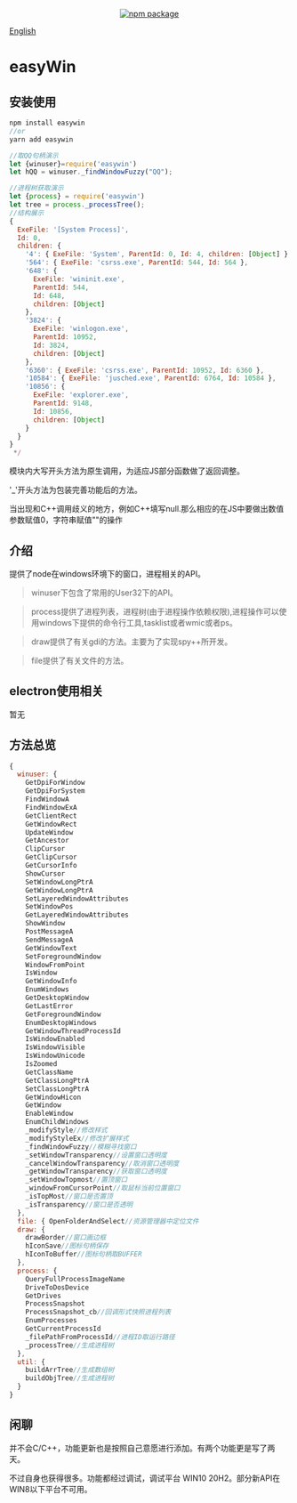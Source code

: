 <p align="center">
<a href="https://www.npmjs.com/package/easywin"><img src="https://img.shields.io/npm/v/easywin.svg" alt="npm package"></a>
</p>

[English](./README.md)

# easyWin

## 安装使用


```javascript
npm install easywin 
//or
yarn add easywin

//取QQ句柄演示
let {winuser}=require('easywin')
let hQQ = winuser._findWindowFuzzy("QQ");

//进程树获取演示
let {process} = require('easywin')
let tree = process._processTree();
//结构展示
{
  ExeFile: '[System Process]',
  Id: 0,
  children: {
    '4': { ExeFile: 'System', ParentId: 0, Id: 4, children: [Object] },
    '564': { ExeFile: 'csrss.exe', ParentId: 544, Id: 564 },
    '648': {
      ExeFile: 'wininit.exe',
      ParentId: 544,
      Id: 648,
      children: [Object]
    },
    '3824': {
      ExeFile: 'winlogon.exe',
      ParentId: 10952,
      Id: 3824,
      children: [Object]
    },
    '6360': { ExeFile: 'csrss.exe', ParentId: 10952, Id: 6360 },
    '10584': { ExeFile: 'jusched.exe', ParentId: 6764, Id: 10584 },
    '10856': {
      ExeFile: 'explorer.exe',
      ParentId: 9148,
      Id: 10856,
      children: [Object]
    }
  }
}
 */
```

模块内大写开头方法为原生调用，为适应JS部分函数做了返回调整。

'_'开头方法为包装完善功能后的方法。

当出现和C++调用歧义的地方，例如C++填写null.那么相应的在JS中要做出数值参数赋值0，字符串赋值""的操作

## 介绍
提供了node在windows环境下的窗口，进程相关的API。

>winuser下包含了常用的User32下的API。

>process提供了进程列表，进程树(由于进程操作依赖权限),进程操作可以使用windows下提供的命令行工具,tasklist或者wmic或者ps。

>draw提供了有关gdi的方法。主要为了实现spy++所开发。

>file提供了有关文件的方法。

## electron使用相关

暂无

## 方法总览
```javascript
{
  winuser: {
    GetDpiForWindow
    GetDpiForSystem
    FindWindowA
    FindWindowExA
    GetClientRect
    GetWindowRect
    UpdateWindow
    GetAncestor
    ClipCursor
    GetClipCursor
    GetCursorInfo
    ShowCursor
    SetWindowLongPtrA
    GetWindowLongPtrA
    SetLayeredWindowAttributes
    SetWindowPos
    GetLayeredWindowAttributes
    ShowWindow
    PostMessageA
    SendMessageA
    GetWindowText
    SetForegroundWindow
    WindowFromPoint
    IsWindow
    GetWindowInfo
    EnumWindows
    GetDesktopWindow
    GetLastError
    GetForegroundWindow
    EnumDesktopWindows
    GetWindowThreadProcessId
    IsWindowEnabled
    IsWindowVisible
    IsWindowUnicode
    IsZoomed
    GetClassName
    GetClassLongPtrA
    SetClassLongPtrA
    GetWindowHicon
    GetWindow
    EnableWindow
    EnumChildWindows
    _modifyStyle//修改样式
    _modifyStyleEx//修改扩展样式 
    _findWindowFuzzy//模糊寻找窗口
    _setWindowTransparency//设置窗口透明度
    _cancelWindowTransparency//取消窗口透明度
    _getWindowTransparency//获取窗口透明度
    _setWindowTopmost//置顶窗口
    _windowFromCursorPoint//取鼠标当前位置窗口
    _isTopMost//窗口是否置顶
    _isTransparency//窗口是否透明
  },
  file: { OpenFolderAndSelect//资源管理器中定位文件
  draw: {
    drawBorder//窗口画边框
    hIconSave//图标句柄保存
    hIconToBuffer//图标句柄取BUFFER
  },
  process: {
    QueryFullProcessImageName
    DriveToDosDevice
    GetDrives
    ProcessSnapshot
    ProcessSnapshot_cb//回调形式快照进程列表
    EnumProcesses
    GetCurrentProcessId
    _filePathFromProcessId//进程ID取运行路径
    _processTree//生成进程树
  },
  util: {
    buildArrTree//生成数组树
    buildObjTree//生成进程树
  }
}
```

## 闲聊

并不会C/C++，功能更新也是按照自己意愿进行添加。有两个功能更是写了两天。

不过自身也获得很多。功能都经过调试，调试平台 WIN10 20H2。部分新API在WIN8以下平台不可用。
